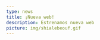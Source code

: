 ```yaml
---
type: news
title: ¡Nueva web!
description: Estrenamos nueva web
picture: img/shialebeouf.gif
---
```

